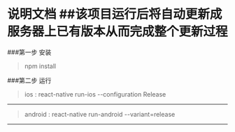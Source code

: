说明文档
##该项目运行后将自动更新成服务器上已有版本从而完成整个更新过程
=============
###第一步 安装
> npm install

###第二步 运行
> ios : react-native run-ios --configuration Release
---------------------------
> android : react-native run-android --variant=release
-------------------------